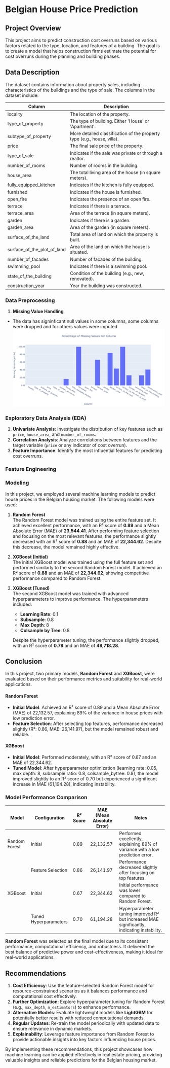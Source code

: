 # Belgian House Price Prediction

## Project Overview
This project aims to predict construction cost overruns based on various factors related to the type, location, and features of a building. The goal is to create a model that helps construction firms estimate the potential for cost overruns during the planning and building phases.

## Data Description
The dataset contains information about property sales, including characteristics of the buildings and the type of sale. The columns in the dataset include:

| Column                     | Description                                                                      |
|----------------------------|----------------------------------------------------------------------------------|
| locality                   | The location of the property.                                                   |
| type_of_property           | The type of building. Either 'House' or 'Apartment'.                            |
| subtype_of_property        | More detailed classification of the property type (e.g., house, villa).         |
| price                      | The final sale price of the property.                                           |
| type_of_sale               | Indicates if the sale was private or through a realtor.                         |
| number_of_rooms            | Number of rooms in the building.                                                |
| house_area                 | The total living area of the house (in square meters).                          |
| fully_equipped_kitchen     | Indicates if the kitchen is fully equipped.                                     |
| furnished                  | Indicates if the house is furnished.                                            |
| open_fire                  | Indicates the presence of an open fire.                                         |
| terrace                    | Indicates if there is a terrace.                                                |
| terrace_area               | Area of the terrace (in square meters).                                         |
| garden                     | Indicates if there is a garden.                                                 |
| garden_area                | Area of the garden (in square meters).                                          |
| surface_of_the_land        | Total area of land on which the property is built.                              |
| surface_of_the_plot_of_land| Area of the land on which the house is situated.                                |
| number_of_facades          | Number of facades of the building.                                              |
| swimming_pool              | Indicates if there is a swimming pool.                                          |
| state_of_the_building      | Condition of the building (e.g., new, renovated).                               |
| construction_year          | Year the building was constructed. 

### Data Preprocessing
1. **Missing Value Handling**
- The data has signinficant null values in some columns, some columns were dropped and for others values were imputed
![Missing values by Percentage](Assets/missing_values.png)

### Exploratory Data Analysis (EDA)
1. **Univariate Analysis**: Investigate the distribution of key features such as `price`, `house_area`, and `number_of_rooms`.
2. **Correlation Analysis**: Analyze correlations between features and the target variable (`price` or any indicator of cost overrun).
3. **Feature Importance**: Identify the most influential features for predicting cost overruns.
### Feature Engineering


### Modeling

In this project, we employed several machine learning models to predict house prices in the Belgian housing market. The following models were used:

1. **Random Forest**  
   The Random Forest model was trained using the entire feature set. It achieved excellent performance, with an R² score of **0.89** and a Mean Absolute Error (MAE) of **23,544.41**. After performing feature selection and focusing on the most relevant features, the performance slightly decreased with an R² score of **0.88** and an MAE of **22,344.62**. Despite this decrease, the model remained highly effective.

2. **XGBoost (Initial)**  
   The initial XGBoost model was trained using the full feature set and performed similarly to the second Random Forest model. It achieved an R² score of **0.88** and an MAE of **22,344.62**, showing competitive performance compared to Random Forest.

3. **XGBoost (Tuned)**  
   The second XGBoost model was trained with advanced hyperparameters to improve performance. The hyperparameters included:
   - **Learning Rate**: 0.1
   - **Subsample**: 0.8
   - **Max Depth**: 8
   - **Colsample by Tree**: 0.8
   
   Despite the hyperparameter tuning, the performance slightly dropped, with an R² score of **0.79** and an MAE of **49,718.28**.


## Conclusion
In this project, two primary models, **Random Forest** and **XGBoost**, were evaluated based on their performance metrics and suitability for real-world applications.

#### Random Forest
- **Initial Model**: Achieved an R² score of 0.89 and a Mean Absolute Error (MAE) of 22,132.57, explaining 89% of the variance in house prices with low prediction error.
- **Feature Selection**: After selecting top features, performance decreased slightly (R²: 0.86, MAE: 26,141.97), but the model remained robust and reliable.

#### XGBoost
- **Initial Model**: Performed moderately, with an R² score of 0.67 and an MAE of 22,344.62.
- **Tuned Model**: After hyperparameter optimization (learning rate: 0.05, max depth: 8, subsample ratio: 0.8, colsample_bytree: 0.8), the model improved slightly to an R² score of 0.70 but experienced a significant increase in MAE (61,194.28), indicating instability.

### Model Performance Comparison

| Model                 | Configuration            | R² Score | MAE (Mean Absolute Error) | Notes                                                                                     |
|-----------------------|--------------------------|----------|---------------------------|-------------------------------------------------------------------------------------------|
| Random Forest         | Initial                 | 0.89     | 22,132.57                 | Performed excellently, explaining 89% of variance with a low prediction error.            |
|                       | Feature Selection       | 0.86     | 26,141.97                 | Performance decreased slightly after focusing on top features.                            |
| XGBoost               | Initial                 | 0.67     | 22,344.62                 | Initial performance was lower compared to Random Forest.                                  |
|                       | Tuned Hyperparameters   | 0.70     | 61,194.28                 | Hyperparameter tuning improved R² but increased MAE significantly, indicating instability. |

**Random Forest** was selected as the final model due to its consistent performance, computational efficiency, and robustness. It delivered the best balance of predictive power and cost-effectiveness, making it ideal for real-world applications.

## Recommendations
1. **Cost Efficiency**: Use the feature-selected Random Forest model for resource-constrained scenarios as it balances performance and computational cost effectively.
2. **Further Optimization**: Explore hyperparameter tuning for Random Forest (e.g., `max_depth`, `n_estimators`) to enhance performance.
3. **Alternative Models**: Evaluate lightweight models like **LightGBM** for potentially better results with reduced computational demands.
4. **Regular Updates**: Re-train the model periodically with updated data to ensure relevance in dynamic markets.
5. **Explainability**: Leverage feature importance from Random Forest to provide actionable insights into key factors influencing house prices.

By implementing these recommendations, this project showcases how machine learning can be applied effectively in real estate pricing, providing valuable insights and reliable predictions for the Belgian housing market.
